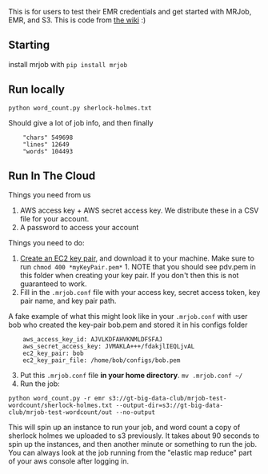 This is for users to test their EMR credentials and get started with MRJob, EMR, and S3.
This is code from [the wiki](https://github.com/gt-big-data/wiki/wiki/AWS-Info#using-emr-with-mrjob) :)

## Starting
install mrjob with `pip install mrjob`

## Run locally
`python word_count.py sherlock-holmes.txt`

Should give a lot of job info, and then finally
```
    "chars"	549698
    "lines"	12649
    "words"	104493
```

## Run In The Cloud
Things you need from us
  1. AWS access key + AWS secret access key. We distribute these in a CSV file for your account.
  2. A password to access your account

Things you need to do:
  1. [Create an EC2 key pair](http://docs.aws.amazon.com/gettingstarted/latest/wah/getting-started-create-key-pair.html), and download it to your machine. Make sure to run `chmod 400 *myKeyPair.pem*`
    1. NOTE that you should see pdv.pem in this folder when creating your key pair. If you don't then this is not guaranteed to work.
  2. Fill in the `.mrjob.conf` file with your access key, secret access token, key pair name, and key pair path.

  A fake example of what this might look like in your `.mrjob.conf` with user bob who created the key-pair bob.pem and stored it in his configs folder

```
    aws_access_key_id: AJVLKDFAHVKNMLDFSFAJ
    aws_secret_access_key: JVMAKLA+++/fdakjlIEQLjvAL
    ec2_key_pair: bob
    ec2_key_pair_file: /home/bob/configs/bob.pem 
```

   3. Put this `.mrjob.conf` file **in your home directory**. `mv .mrjob.conf ~/`
   4. Run the job:   
```
python word_count.py -r emr s3://gt-big-data-club/mrjob-test-wordcount/sherlock-holmes.txt --output-dir=s3://gt-big-data-club/mrjob-test-wordcount/out --no-output
```
This will spin up an instance to run your job, and word count a copy of sherlock holmes we uploaded to s3 previously.
It takes about 90 seconds to spin up the instances, and then another minute or something to run the job. You can always look at the job running from the "elastic map reduce" part of your aws console after logging in.
